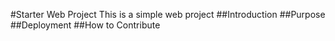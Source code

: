 #Starter Web Project
This is a simple web project
##Introduction
##Purpose
##Deployment
##How to Contribute